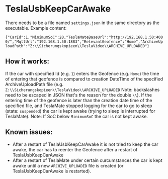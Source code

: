 # TeslaUsbKeepCarAwake
There needs to be a file named `settings.json` in the same directory as the executable.
Example content:

`{"CarId":1,"MinimumSoC":20,"TeslaMateBaseUrl":"http://192.168.1.50:4000/","MqttUrl":"192.168.1.50:1883","RelevantGeofence":"Home","ArchiveUploadPath":"Z:\\Sicherungskopieen\\TeslaVideo\\ARCHIVE_UPLOADED"}`

## How it works:
If the car with specified Id (e.g. `1`) enters the Geofence (e.g. `Home`) the time of entering that geofence is compared to creation DateTime of the specified ArchiveUploadPath file (e.g. `Z:\\Sicherungskopieen\\TeslaVideo\\ARCHIVE_UPLOADED` Note: backslashes need to be escaped in JSON that's the reason for the double `\\`). If the entering time of the geofence is later than the creation date time of the specified file, and TeslaMate stopped logging for the car to go to sleep (state: `suspended`) the car is kept awake (trying to sleep is interrupted for TeslaMate). Note: If SoC below `MinimumSoC` the car is not kept awake.
## Known issues:
* After a restart of TeslaUsbKeepCarAwake it is not tried to keep the car awake, the car has to reenter the Geofence after a restart of TeslaUsbKeepCarAwake
* After a restart of TeslaMate under certain curcumstances the car is kept awake until a new `ARCHIVE_UPLOADED` file is created (or TeslaUsbKeepCarAwake is restarted).